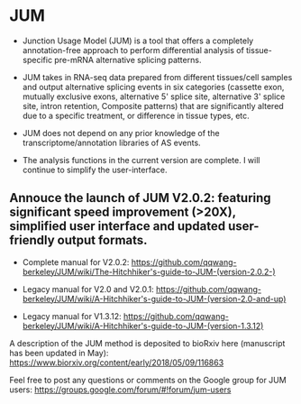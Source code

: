# JUM
- Junction Usage Model (JUM) is a tool that offers a completely annotation-free approach to perform differential analysis of tissue-specific pre-mRNA alternative splicing patterns.

- JUM takes in RNA-seq data prepared from different tissues/cell samples and output alternative splicing events in six categories (cassette exon, mutually exclusive exons, alternative 5' splice site, alternative 3' splice site, intron retention, Composite patterns) that are significantly altered due to a specific treatment, or difference in tissue types, etc.

- JUM does not depend on any prior knowledge of the transcriptome/annotation libraries of AS events.

- The analysis functions in the current version are complete. I will continue to simplify the user-interface.

## Annouce the launch of JUM V2.0.2: featuring significant speed improvement (>20X), simplified user interface and updated user-friendly output formats.
* Complete manual for V2.0.2: <https://github.com/qqwang-berkeley/JUM/wiki/The-Hitchhiker's-guide-to-JUM-(version-2.0.2-)>

* Legacy manual for V2.0 and V2.0.1: <https://github.com/qqwang-berkeley/JUM/wiki/A-Hitchhiker's-guide-to-JUM-(version-2.0-and-up)>

* Legacy manual for V1.3.12: <https://github.com/qqwang-berkeley/JUM/wiki/A-Hitchhiker's-guide-to-JUM-(version-1.3.12)>

A description of the JUM method is deposited to bioRxiv here (manuscript has been updated in May): https://www.biorxiv.org/content/early/2018/05/09/116863

Feel free to post any questions or comments on the Google group for JUM users: https://groups.google.com/forum/#!forum/jum-users
